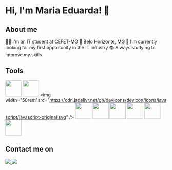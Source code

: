 # Hi, I'm Maria Eduarda! 👋

## About me
👩‍💻 I'm an IT student at CEFET-MG
📍 Belo Horizonte, MG
🔎 I'm currently looking for my first opportunity in the IT industry
📚 Always studying to improve my skills

## Tools
<img width="50rem" src="https://cdn.jsdelivr.net/gh/devicons/devicon/icons/html5/html5-original-wordmark.svg" /> <img width="50rem" src="https://cdn.jsdelivr.net/gh/devicons/devicon/icons/css3/css3-original-wordmark.svg" /> <img width="50rem"src="https://cdn.jsdelivr.net/gh/devicons/devicon/icons/javascript/javascript-original.svg" /> <img width="50rem" src="https://cdn.jsdelivr.net/gh/devicons/devicon/icons/java/java-original-wordmark.svg" /> <img width="50rem" src="https://cdn.jsdelivr.net/gh/devicons/devicon/icons/python/python-original-wordmark.svg" /> <img width="50rem" src="https://cdn.jsdelivr.net/gh/devicons/devicon/icons/django/django-original.svg" /> <img width="50rem" src="https://cdn.jsdelivr.net/gh/devicons/devicon/icons/c/c-original.svg" /> <img width="50rem" src="https://cdn.jsdelivr.net/gh/devicons/devicon/icons/php/php-original.svg" /> <img width="50rem" src="https://cdn.jsdelivr.net/gh/devicons/devicon/icons/postgresql/postgresql-original-wordmark.svg" />

## Contact me on
<a href="mailto:mariacarmonabanhos@gmail.com" alt="gmail" target="_blank">
  <img src="https://img.shields.io/badge/Gmail-D14836?style=for-the-badge&logo=gmail&logoColor=white" />
</a>
<a href="https://www.linkedin.com/in/maria-carmona-banhos/" alt="linkedin" target="_blank">
  <img src="https://img.shields.io/badge/LinkedIn-0077B5?style=for-the-badge&logo=linkedin&logoColor=white" />
</a>

